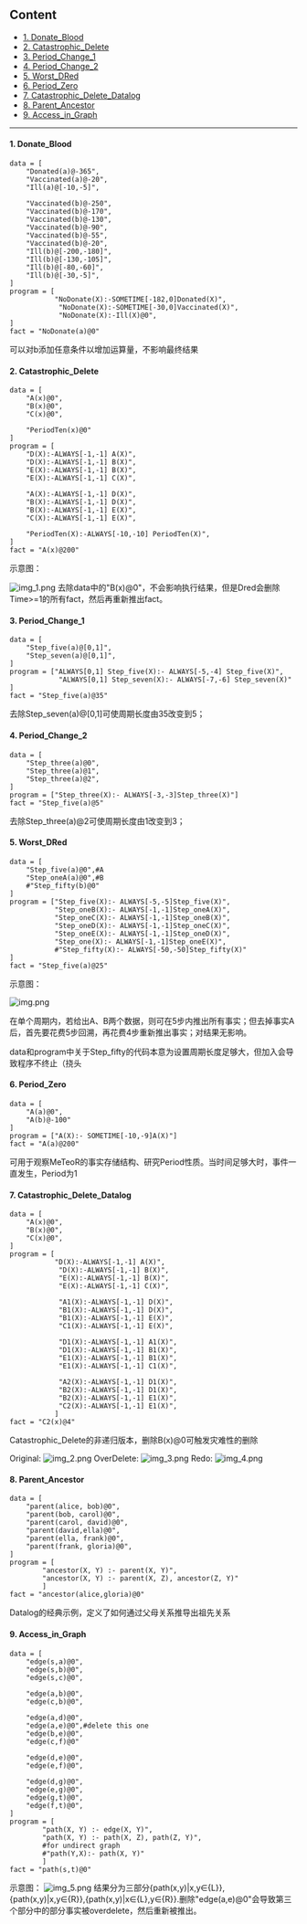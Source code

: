 ## Content

* <a href='#part1'>1. Donate_Blood</a>
* <a href='#part2'>2. Catastrophic_Delete</a>
* <a href='#part3'>3. Period_Change_1</a>
* <a href='#part4'>4. Period_Change_2</a>
* <a href='#part5'>5. Worst_DRed</a>
* <a href='#part6'>6. Period_Zero</a>
* <a href='#part7'>7. Catastrophic_Delete_Datalog</a>
* <a href='#part8'>8. Parent_Ancestor</a>
* <a href='#part9'>9. Access_in_Graph</a>

***

<span id='part1'/>

#### 1. Donate_Blood

    data = [
        "Donated(a)@-365",
        "Vaccinated(a)@-20",
        "Ill(a)@[-10,-5]",

        "Vaccinated(b)@-250",
        "Vaccinated(b)@-170",
        "Vaccinated(b)@-130",
        "Vaccinated(b)@-90",
        "Vaccinated(b)@-55",
        "Vaccinated(b)@-20",
        "Ill(b)@[-200,-180]",
        "Ill(b)@[-130,-105]",
        "Ill(b)@[-80,-60]",
        "Ill(b)@[-30,-5]",
    ]
    program = [
               "NoDonate(X):-SOMETIME[-182,0]Donated(X)",
                "NoDonate(X):-SOMETIME[-30,0]Vaccinated(X)",
                "NoDonate(X):-Ill(X)@0",
    ]
    fact = "NoDonate(a)@0"
可以对b添加任意条件以增加运算量，不影响最终结果

<span id='part2'/>

#### 2. Catastrophic_Delete

    data = [
        "A(x)@0",
        "B(x)@0",
        "C(x)@0",

        "PeriodTen(x)@0"
    ]
    program = [
        "D(X):-ALWAYS[-1,-1] A(X)",
        "D(X):-ALWAYS[-1,-1] B(X)",
        "E(X):-ALWAYS[-1,-1] B(X)",
        "E(X):-ALWAYS[-1,-1] C(X)",
    
        "A(X):-ALWAYS[-1,-1] D(X)",
        "B(X):-ALWAYS[-1,-1] D(X)",
        "B(X):-ALWAYS[-1,-1] E(X)",
        "C(X):-ALWAYS[-1,-1] E(X)",

        "PeriodTen(X):-ALWAYS[-10,-10] PeriodTen(X)",
    ]
    fact = "A(x)@200"
示意图：

![img_1.png](img_1.png)
去除data中的"B(x)@0"，不会影响执行结果，但是Dred会删除Time>=1的所有fact，然后再重新推出fact。

<span id='part3'/>

#### 3. Period_Change_1

    data = [
        "Step_five(a)@[0,1]",
        "Step_seven(a)@[0,1]",
    ]
    program = ["ALWAYS[0,1] Step_five(X):- ALWAYS[-5,-4] Step_five(X)",
                "ALWAYS[0,1] Step_seven(X):- ALWAYS[-7,-6] Step_seven(X)"
    ]
    fact = "Step_five(a)@35"
去除Step_seven(a)@[0,1]可使周期长度由35改变到5；

<span id='part4'/>

#### 4. Period_Change_2

    data = [
        "Step_three(a)@0",
        "Step_three(a)@1",
        "Step_three(a)@2",
    ]
    program = ["Step_three(X):- ALWAYS[-3,-3]Step_three(X)"]
    fact = "Step_five(a)@5"
去除Step_three(a)@2可使周期长度由1改变到3；

<span id='part5'/>

#### 5. Worst_DRed

    data = [
        "Step_five(a)@0",#A
        "Step_oneA(a)@0",#B
        #"Step_fifty(b)@0"
    ]
    program = ["Step_five(X):- ALWAYS[-5,-5]Step_five(X)",
               "Step_oneB(X):- ALWAYS[-1,-1]Step_oneA(X)",
               "Step_oneC(X):- ALWAYS[-1,-1]Step_oneB(X)",
               "Step_oneD(X):- ALWAYS[-1,-1]Step_oneC(X)",
               "Step_oneE(X):- ALWAYS[-1,-1]Step_oneD(X)",
               "Step_one(X):- ALWAYS[-1,-1]Step_oneE(X)",
               #"Step_fifty(X):- ALWAYS[-50,-50]Step_fifty(X)"
    ]
    fact = "Step_five(a)@25"

示意图：

![img.png](img.png)

在单个周期内，若给出A、B两个数据，则可在5步内推出所有事实；但去掉事实A后，首先要花费5步回溯，再花费4步重新推出事实；对结果无影响。

data和program中关于Step_fifty的代码本意为设置周期长度足够大，但加入会导致程序不终止（挠头

<span id='part6'/>

#### 6. Period_Zero

    data = [
        "A(a)@0",
        "A(b)@-100"
    ]
    program = ["A(X):- SOMETIME[-10,-9]A(X)"]
    fact = "A(a)@200"

可用于观察MeTeoR的事实存储结构、研究Period性质。当时间足够大时，事件一直发生，Period为1

<span id='part7'/>

#### 7. Catastrophic_Delete_Datalog

    data = [
        "A(x)@0",
        "B(x)@0",
        "C(x)@0",
    ]
    program = [
               "D(X):-ALWAYS[-1,-1] A(X)",
                "D(X):-ALWAYS[-1,-1] B(X)",
                "E(X):-ALWAYS[-1,-1] B(X)",
                "E(X):-ALWAYS[-1,-1] C(X)",
    
                "A1(X):-ALWAYS[-1,-1] D(X)",
                "B1(X):-ALWAYS[-1,-1] D(X)",
                "B1(X):-ALWAYS[-1,-1] E(X)",
                "C1(X):-ALWAYS[-1,-1] E(X)",
    
                "D1(X):-ALWAYS[-1,-1] A1(X)",
                "D1(X):-ALWAYS[-1,-1] B1(X)",
                "E1(X):-ALWAYS[-1,-1] B1(X)",
                "E1(X):-ALWAYS[-1,-1] C1(X)",
    
                "A2(X):-ALWAYS[-1,-1] D1(X)",
                "B2(X):-ALWAYS[-1,-1] D1(X)",
                "B2(X):-ALWAYS[-1,-1] E1(X)",
                "C2(X):-ALWAYS[-1,-1] E1(X)",
               ]
    fact = "C2(x)@4"
Catastrophic_Delete的非递归版本，删除B(x)@0可触发灾难性的删除

Original:
![img_2.png](img_2.png)
OverDelete:
![img_3.png](img_3.png)
Redo:
![img_4.png](img_4.png)

<span id='part8'/>

#### 8. Parent_Ancestor

    data = [
        "parent(alice, bob)@0",
        "parent(bob, carol)@0",
        "parent(carol, david)@0",
        "parent(david,ella)@0",
        "parent(ella, frank)@0",
        "parent(frank, gloria)@0",
    ]
    program = [
            "ancestor(X, Y) :- parent(X, Y)",
            "ancestor(X, Y) :- parent(X, Z), ancestor(Z, Y)"
            ]
    fact = "ancestor(alice,gloria)@0"

Datalog的经典示例，定义了如何通过父母关系推导出祖先关系

<span id='part9'/>

#### 9. Access_in_Graph
    data = [
        "edge(s,a)@0",
        "edge(s,b)@0",
        "edge(s,c)@0",
    
        "edge(a,b)@0",
        "edge(c,b)@0",
    
        "edge(a,d)@0",
        "edge(a,e)@0",#delete this one
        "edge(b,e)@0",
        "edge(c,f)@0"
    
        "edge(d,e)@0",
        "edge(e,f)@0",
    
        "edge(d,g)@0",
        "edge(e,g)@0",
        "edge(g,t)@0",
        "edge(f,t)@0",
    ]
    program = [
            "path(X, Y) :- edge(X, Y)",
            "path(X, Y) :- path(X, Z), path(Z, Y)",
            #for undirect graph
            #"path(Y,X):- path(X, Y)"
            ]
    fact = "path(s,t)@0"

示意图：
![img_5.png](img_5.png)
结果分为三部分{path(x,y)|x,y∈{L}},{path(x,y)|x,y∈{R}},{path(x,y)|x∈{L},y∈{R}}.删除"edge(a,e)@0"会导致第三个部分中的部分事实被overdelete，然后重新被推出。



